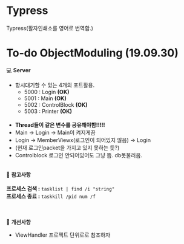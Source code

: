 # Typress
Typress(활자인쇄소를 영어로 번역함.)

# To-do ObjectModuling (19.09.30)

:computer: **Server**<br>

- 항시대기할 수 있는 4개의 포트활용.
  - 5000 : Login **(OK)**
  - 5001 : Main **(OK)**
  - 5002 : ControlBlock **(OK)**
  - 5003 : Printer **(OK)**
  <br><br>
- **Thread들이 같은 변수를 공유해야함!!!!!**<br>
- Main -> Login -> Main이 켜지게끔<br>
- Login -> MemberViewx(로그인이 되어있지 않음) -> Login
- (현재 로그인packet을 가지고 있지 못하는 듯?)
- Controlblock 로그인 안되어있어도 그냥 뜸. db못불러옴.<br><br>

  
:book: **참고사항**<br><br>
**프로세스 검색 :** `` tasklist | find /i "string" ``<br>
**프로세스 종료 :** `` taskkill /pid num /f ``<br><br><br>

:book: **개선사항**
- ViewHandler 프로젝트 단위로로 참조하자
